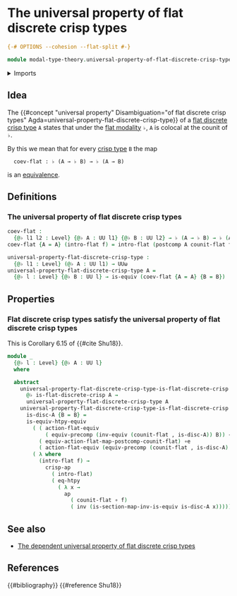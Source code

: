 # The universal property of flat discrete crisp types

```agda
{-# OPTIONS --cohesion --flat-split #-}

module modal-type-theory.universal-property-of-flat-discrete-crisp-types where
```

<details><summary>Imports</summary>

```agda
open import elementary-number-theory.natural-numbers

open import foundation.action-on-identifications-functions
open import foundation.booleans
open import foundation.coproduct-types
open import foundation.dependent-pair-types
open import foundation.dependent-universal-property-equivalences
open import foundation.embeddings
open import foundation.empty-types
open import foundation.equivalences
open import foundation.function-extensionality
open import foundation.function-types
open import foundation.homotopies
open import foundation.identity-types
open import foundation.injective-maps
open import foundation.postcomposition-dependent-functions
open import foundation.postcomposition-functions
open import foundation.precomposition-functions
open import foundation.propositions
open import foundation.retractions
open import foundation.retracts-of-types
open import foundation.sections
open import foundation.transport-along-identifications
open import foundation.unit-type
open import foundation.univalence
open import foundation.universal-property-equivalences
open import foundation.universe-levels

open import modal-type-theory.action-on-homotopies-flat-modality
open import modal-type-theory.action-on-identifications-crisp-functions
open import modal-type-theory.crisp-function-types
open import modal-type-theory.crisp-identity-types
open import modal-type-theory.flat-discrete-crisp-types
open import modal-type-theory.flat-modality
open import modal-type-theory.functoriality-flat-modality
```

</details>

## Idea

The
{{#concept "universal property" Disambiguation="of flat discrete crisp types" Agda=universal-property-flat-discrete-crisp-type}}
of a [flat discrete crisp type](modal-type-theory.flat-discrete-crisp-types.md)
`A` states that under the [flat modality](modal-type-theory.flat-modality.md)
`♭`, `A` is colocal at the counit of `♭`.

By this we mean that for every [crisp type](modal-type-theory.crisp-types.md)
`B` the map

```text
  coev-flat : ♭ (A → ♭ B) → ♭ (A → B)
```

is an [equivalence](foundation-core.equivalences.md).

## Definitions

### The universal property of flat discrete crisp types

```agda
coev-flat :
  {@♭ l1 l2 : Level} {@♭ A : UU l1} {@♭ B : UU l2} → ♭ (A → ♭ B) → ♭ (A → B)
coev-flat {A = A} (intro-flat f) = intro-flat (postcomp A counit-flat f)

universal-property-flat-discrete-crisp-type :
  {@♭ l1 : Level} (@♭ A : UU l1) → UUω
universal-property-flat-discrete-crisp-type A =
  {@♭ l : Level} {@♭ B : UU l} → is-equiv (coev-flat {A = A} {B = B})
```

## Properties

### Flat discrete crisp types satisfy the universal property of flat discrete crisp types

This is Corollary 6.15 of {{#cite Shu18}}.

```agda
module _
  {@♭ l : Level} {@♭ A : UU l}
  where

  abstract
    universal-property-flat-discrete-crisp-type-is-flat-discrete-crisp :
      @♭ is-flat-discrete-crisp A →
      universal-property-flat-discrete-crisp-type A
    universal-property-flat-discrete-crisp-type-is-flat-discrete-crisp
      is-disc-A {B = B} =
      is-equiv-htpy-equiv
        ( ( action-flat-equiv
            ( equiv-precomp (inv-equiv (counit-flat , is-disc-A)) B)) ∘e
          ( equiv-action-flat-map-postcomp-counit-flat) ∘e
          ( action-flat-equiv (equiv-precomp (counit-flat , is-disc-A) (♭ B))))
        ( λ where
          (intro-flat f) →
            crisp-ap
              ( intro-flat)
              ( eq-htpy
                ( λ x →
                  ap
                    ( counit-flat ∘ f)
                    ( inv (is-section-map-inv-is-equiv is-disc-A x)))))
```

## See also

- [The dependent universal property of flat discrete crisp types](modal-type-theory.dependent-universal-property-of-flat-discrete-crisp-types.md)

## References

{{#bibliography}} {{#reference Shu18}}
